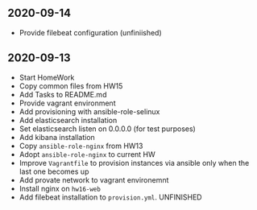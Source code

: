 ## 2020-09-14

- Provide filebeat configuration (unfiniished)

## 2020-09-13

- Start HomeWork
- Copy common files from HW15
- Add Tasks to README.md
- Provide vagrant environment
- Add provisioning with ansible-role-selinux
- Add elasticsearch installation
- Set elasticsearch listen on 0.0.0.0 (for test purposes) 
- Add kibana installation
- Copy `ansible-role-nginx` from HW13
- Adopt `ansible-role-nginx` to current HW
- Improve `Vagrantfile` to provision instances via ansible only when the last one becomes up
- Add provate network to vagrant environemnt
- Install nginx on `hw16-web`
- Add filebeat installation to `provision.yml`. UNFINISHED
